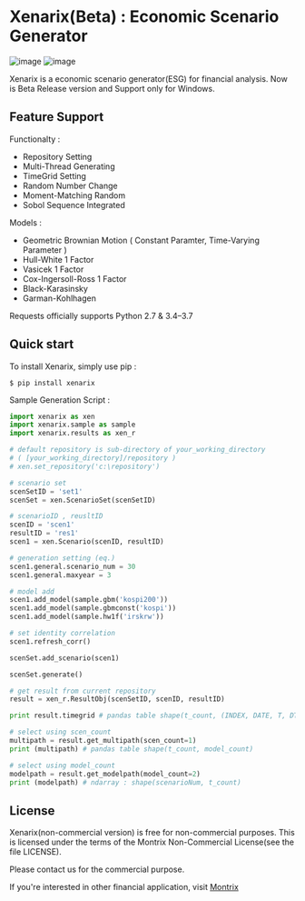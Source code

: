 Xenarix(Beta) : Economic Scenario Generator
==========================

![image](https://img.shields.io/badge/Platform-Windows-Green.svg)
![image](https://img.shields.io/pypi/pyversions/requests.svg)

Xenarix is a economic scenario generator(ESG) for financial analysis. Now is Beta Release version and Support only for Windows.

Feature Support
---------------

Functionalty :

-   Repository Setting
-   Multi-Thread Generating
-   TimeGrid Setting
-   Random Number Change
-   Moment-Matching Random
-   Sobol Sequence Integrated

Models : 

-   Geometric Brownian Motion ( Constant Paramter, Time-Varying Parameter )   
-   Hull-White 1 Factor
-   Vasicek 1 Factor
-   Cox-Ingersoll-Ross 1 Factor
-   Black-Karasinsky
-   Garman-Kohlhagen


Requests officially supports Python 2.7 & 3.4–3.7

Quick start
-----------

To install Xenarix, simply use pip :

``` {.sourceCode .bash}
$ pip install xenarix
```

Sample Generation Script :

```python
import xenarix as xen
import xenarix.sample as sample
import xenarix.results as xen_r

# default repository is sub-directory of your_working_directory
# ( [your_working_directory]/repository )
# xen.set_repository('c:\repository')

# scenario set
scenSetID = 'set1'
scenSet = xen.ScenarioSet(scenSetID)

# scenarioID , reusltID
scenID = 'scen1'
resultID = 'res1'
scen1 = xen.Scenario(scenID, resultID)

# generation setting (eq.)
scen1.general.scenario_num = 30
scen1.general.maxyear = 3

# model add
scen1.add_model(sample.gbm('kospi200'))
scen1.add_model(sample.gbmconst('kospi'))
scen1.add_model(sample.hw1f('irskrw'))

# set identity correlation
scen1.refresh_corr()

scenSet.add_scenario(scen1)

scenSet.generate()

# get result from current repository
result = xen_r.ResultObj(scenSetID, scenID, resultID)

print result.timegrid # pandas table shape(t_count, (INDEX, DATE, T, DT))

# select using scen_count
multipath = result.get_multipath(scen_count=1)
print (multipath) # pandas table shape(t_count, model_count)

# select using model_count
modelpath = result.get_modelpath(model_count=2)
print (modelpath) # ndarray : shape(scenarioNum, t_count)

```

License
-------

Xenarix(non-commercial version) is free for non-commercial purposes. 
This is licensed under the terms of the Montrix Non-Commercial License(see the file LICENSE).

Please contact us for the commercial purpose.

If you're interested in other financial application, visit [Montrix](http://www.montrix.co.kr)
